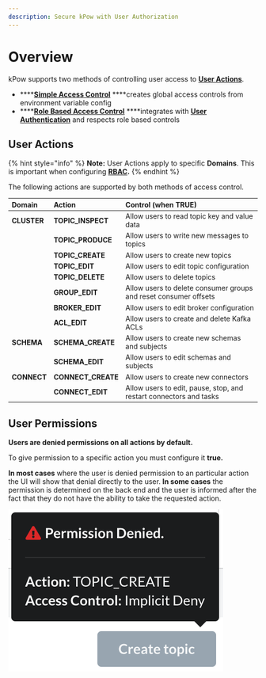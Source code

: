 ```yaml
---
description: Secure kPow with User Authorization
---
```


# Overview

kPow supports two methods of controlling user access to [**User Actions**](overview.md#user-actions).

* \*\*\*\*[**Simple Access Control**](simple-access-control.md) ****creates global access controls from environment variable config
* \*\*\*\*[**Role Based Access Control**](role-based-access-control.md) ****integrates with [**User Authentication**](../authentication/overview.md) and respects role based controls

## User Actions

{% hint style="info" %}
**Note:** User Actions apply to specific **Domains**. This is important when configuring [**RBAC**](role-based-access-control.md)**.**
{% endhint %}

The following actions are supported by both methods of access control.

| Domain | Action | Control \(when TRUE\) |
| :--- | :--- | :--- |
| **CLUSTER** | **TOPIC\_INSPECT** | Allow users to read topic key and value data |
|  | **TOPIC\_PRODUCE** | Allow users to write new messages to topics |
|  | **TOPIC\_CREATE** | Allow users to create new topics |
|  | **TOPIC\_EDIT** | Allow users to edit topic configuration |
|  | **TOPIC\_DELETE** | Allow users to delete topics |
|  | **GROUP\_EDIT** | Allow users to delete consumer groups and reset consumer offsets |
|  | **BROKER\_EDIT** | Allow users to edit broker configuration |
|  | **ACL\_EDIT** | Allow users to create and delete Kafka ACLs |
| **SCHEMA** | **SCHEMA\_CREATE** | Allow users to create new schemas and subjects |
|  | **SCHEMA\_EDIT** | Allow users to edit schemas and subjects |
| **CONNECT** | **CONNECT\_CREATE** | Allow users to create new connectors |
|  | **CONNECT\_EDIT** | Allow users to edit, pause, stop, and restart connectors and tasks |

## User Permissions

**Users are denied permissions on all actions by default.** 

To give permission to a specific action you must configure it **true.**

**In most cases** where the user is denied permission to an particular action the UI will show that denial directly to the user. **In some cases** the permission is determined on the back end and the user is informed after the fact that they do not have the ability to take the requested action.

![](../.gitbook/assets/snippet-permission-denied.png)

